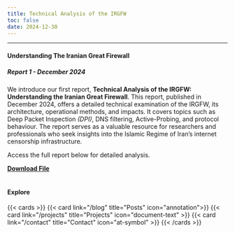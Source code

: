 ```yaml
---
title: Technical Analysis of the IRGFW
toc: false
date: 2024-12-30
---
```

---

#### Understanding The Iranian Great Firewall
##### Report 1 - December 2024

We introduce our first report, **Technical Analysis of the IRGFW: Understanding the Iranian Great Firewall**. This report, published in December 2024, offers a detailed technical examination of the IRGFW, its architecture, operational methods, and impacts. It covers topics such as Deep Packet Inspection _(DPI)_, DNS filtering, Active-Probing, and protocol behaviour. The report serves as a valuable resource for researchers and professionals who seek insights into the Islamic Regime of Iran’s internet censorship infrastructure.

Access the full report below for detailed analysis.

<a href="https://raw.githubusercontent.com/irgfw/irgfw-website/ad91766f62b8b666eb705a5d90136bba0f72fc42/static/files/project1/IRGFW-Report1-English.pdf" target="_blank" rel="noopener noreferrer" class="btn-link">
  <div class="dl-btn-wrapper">
    <div class="dl-btn-div">
      <strong>Download File</strong>
    </div>
  </div>
</a>

<br>

#### Explore
{{< cards >}}
  {{< card link="/blog" title="Posts" icon="annotation">}}
  {{< card link="/projects" title="Projects" icon="document-text" >}}
  {{< card link="/contact" title="Contact" icon="at-symbol" >}}
{{< /cards >}}
